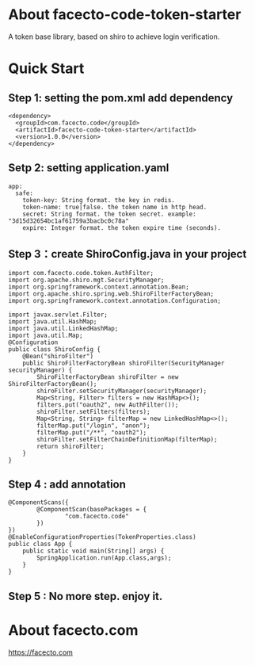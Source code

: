 # About facecto-code-token-starter
A token base library, based on shiro to achieve login verification.

# Quick Start
## Step 1: setting the pom.xml add dependency 
```
<dependency>
  <groupId>com.facecto.code</groupId>
  <artifactId>facecto-code-token-starter</artifactId>
  <version>1.0.0</version>
</dependency>
```
## Setp 2: setting application.yaml
```
app:
  safe:
    token-key: String format. the key in redis.
    token-name: true|false. the token name in http head.
    secret: String format. the token secret. example: "3d15d32654bc1af61759a3bacbc0c78a"
    expire: Integer format. the token expire time (seconds).    
```

## Step 3：create ShiroConfig.java in your project
```
import com.facecto.code.token.AuthFilter;
import org.apache.shiro.mgt.SecurityManager;
import org.springframework.context.annotation.Bean;
import org.apache.shiro.spring.web.ShiroFilterFactoryBean;
import org.springframework.context.annotation.Configuration;

import javax.servlet.Filter;
import java.util.HashMap;
import java.util.LinkedHashMap;
import java.util.Map;
@Configuration
public class ShiroConfig {
    @Bean("shiroFilter")
    public ShiroFilterFactoryBean shiroFilter(SecurityManager securityManager) {
        ShiroFilterFactoryBean shiroFilter = new ShiroFilterFactoryBean();
        shiroFilter.setSecurityManager(securityManager);
        Map<String, Filter> filters = new HashMap<>();
        filters.put("oauth2", new AuthFilter());
        shiroFilter.setFilters(filters);
        Map<String, String> filterMap = new LinkedHashMap<>();
        filterMap.put("/login", "anon");
        filterMap.put("/**", "oauth2");
        shiroFilter.setFilterChainDefinitionMap(filterMap);
        return shiroFilter;
    }
}
```

## Step 4 : add annotation
```
@ComponentScans({
        @ComponentScan(basePackages = {
                "com.facecto.code"
        })
})
@EnableConfigurationProperties(TokenProperties.class)
public class App {
    public static void main(String[] args) {
        SpringApplication.run(App.class,args);
    }
}
```

## Step 5 : No more step. enjoy it.


# About facecto.com
https://facecto.com

